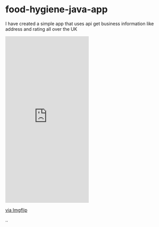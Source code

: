 # food-hygiene-java-app
I have created a simple app that uses api get business information like address and rating all over the UK

<div style="width:260px;max-width:100%;"><div style="height:0;padding-bottom:200%;position:relative;"><iframe style="position:absolute;top:0;left:0;width:100%;height:100%;" frameBorder="0" src="https://imgflip.com/embed/3qu3s6"></iframe></div><p><a href="https://imgflip.com/gif/3qu3s6">via Imgflip</a></p></div>
..
